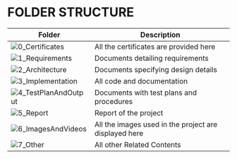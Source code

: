 # FOLDER STRUCTURE 

Folder	                      |                                        Description                              |
------------------------------|---------------------------------------------------------------------------------|
![0_Certificates](https://github.com/Hariprasath19/M1_Contact_Management_System/tree/main/0_Certificates)	              |                           All the certificates are provided here                |
![1_Requirements](https://github.com/Hariprasath19/M1_Contact_Management_System/tree/main/1_Requirements)	              |                           Documents detailing requirements                      |
![2_Architecture](https://github.com/Hariprasath19/M1_Contact_Management_System/tree/main/2_Architecture)	              |                           Documents specifying design details                   |
![3_Implementation](https://github.com/Hariprasath19/M1_Contact_Management_System/tree/main/3_Implementation)	            |                           All code and documentation                            |
![4_TestPlanAndOutput](https://github.com/Hariprasath19/M1_Contact_Management_System/tree/main/4_TestPlanAndOutput)	          |                           Documents with test plans and procedures              |
![5_Report](https://github.com/Hariprasath19/M1_Contact_Management_System/tree/main/5_Report)	                    |                           Report of the project                                 |
![6_ImagesAndVideos](https://github.com/Hariprasath19/M1_Contact_Management_System/tree/main/6_ImagesAndVideos)	            |                        All the images used in the project are displayed here    |
![7_Other](https://github.com/Hariprasath19/M1_Contact_Management_System/tree/main/7_Other)	                    |                               All other Related Contents                        |
